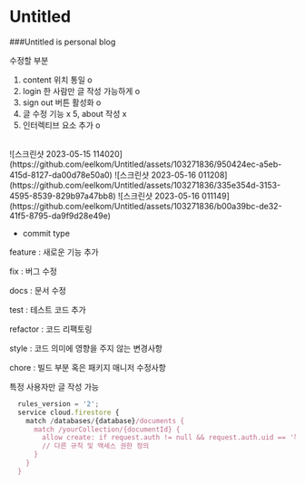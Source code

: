 # Untitled
###Untitled is personal blog

수정할 부분
1. content 위치 통일 o
2. login 한 사람만 글 작성 가능하게 o
3. sign out 버튼 활성화 o
4. 글 수정 기능 x
5, about 작성 x
6. 인터렉티브 요소 추가 o


<br>
![스크린샷 2023-05-15 114020](https://github.com/eelkom/Untitled/assets/103271836/950424ec-a5eb-415d-8127-da00d78e50a0)
![스크린샷 2023-05-16 011208](https://github.com/eelkom/Untitled/assets/103271836/335e354d-3153-4595-8539-829b97a47bb8)
![스크린샷 2023-05-16 011149](https://github.com/eelkom/Untitled/assets/103271836/b00a39bc-de32-41f5-8795-da9f9d28e49e)


- commit type

feature : 새로운 기능 추가

fix : 버그 수정

docs : 문서 수정

test : 테스트 코드 추가

refactor : 코드 리팩토링

style : 코드 의미에 영향을 주지 않는 변경사항

chore : 빌드 부분 혹은 패키지 매니저 수정사항

특정 사용자만 글 작성 가능
```javascript
  rules_version = '2';
  service cloud.firestore {
    match /databases/{database}/documents {
      match /yourCollection/{documentId} {
        allow create: if request.auth != null && request.auth.uid == '특정 사용자 UID';
        // 다른 규칙 및 액세스 권한 정의
      }
    }
  }
```
